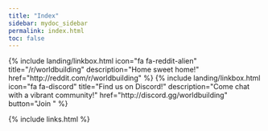 ```yaml
---
title: "Index"
sidebar: mydoc_sidebar
permalink: index.html
toc: false
---
```


<div class="row">
    {% include landing/linkbox.html icon="fa fa-reddit-alien" title="/r/worldbuilding" description="Home sweet home!" href="http://reddit.com/r/worldbuilding" %}
    {% include landing/linkbox.html icon="fa fa-discord" title="Find us on Discord!" description="Come chat with a vibrant community!" href="http://discord.gg/worldbuilding" button="Join " %}
</div>

{% include links.html %}
